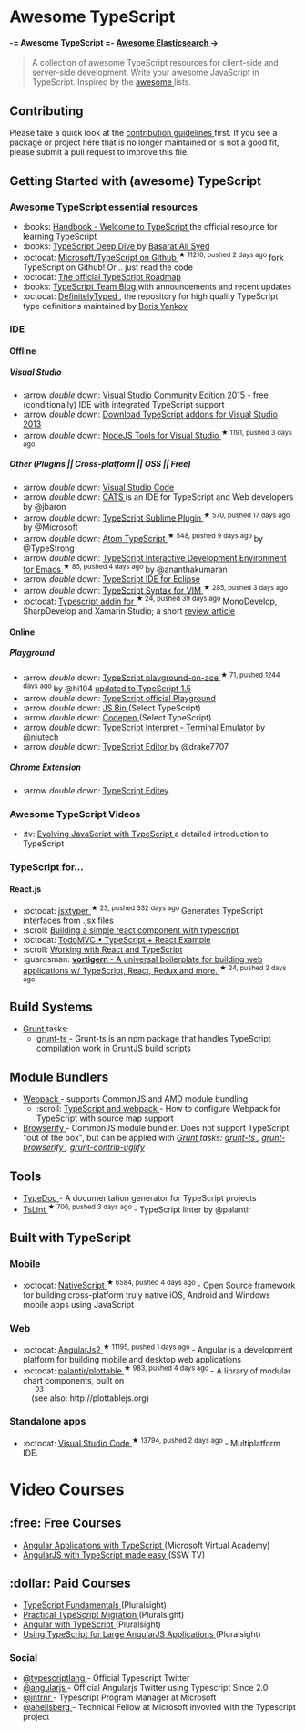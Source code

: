 <h1>
 Awesome TypeScript
</h1>
<h4>
 -= Awesome TypeScript =-
 <a href="https://github.com/dzharii/awesome-elasticsearch">
  Awesome Elasticsearch
 </a>
 →
</h4>
<blockquote>
 <p>
  A collection of awesome TypeScript resources for client-side and server-side development. Write your awesome JavaScript in TypeScript. Inspired by the
  <a href="https://github.com/sindresorhus/awesome">
   awesome
  </a>
  lists.
 </p>
</blockquote>
<h2>
 Contributing
</h2>
<p>
 Please take a quick look at the
 <a href="/contributing.md">
  contribution guidelines
 </a>
 first. If you see a package or project here that is no longer maintained or is not a good fit, please submit a pull request to improve this file.
</p>
<h2>
 Getting Started with (awesome) TypeScript
</h2>
<h3>
 Awesome TypeScript essential resources
</h3>
<ul>
 <li>
  :books:
  <a href="http://www.typescriptlang.org/Handbook">
   Handbook - Welcome to TypeScript
  </a>
  the official resource for learning TypeScript
 </li>
 <li>
  :books:
  <a href="https://basarat.gitbooks.io/typescript/">
   TypeScript Deep Dive
  </a>
  by
  <a href="https://twitter.com/basarat">
   Basarat Ali Syed
  </a>
 </li>
 <li>
  :octocat:
  <a href="https://github.com/Microsoft/TypeScript">
   Microsoft/TypeScript on Github
  </a>
  <sup>
   &#9733 11210, pushed 2 days ago
  </sup>
  fork TypeScript on Github! Or... just read the code
 </li>
 <li>
  :octocat:
  <a href="https://github.com/Microsoft/TypeScript/wiki/Roadmap">
   The official TypeScript Roadmap
  </a>
 </li>
 <li>
  :books:
  <a href="http://blogs.msdn.com/b/typescript/">
   TypeScript Team Blog
  </a>
  with announcements and recent updates
 </li>
 <li>
  :octocat:
  <a href="http://definitelytyped.org/">
   DefinitelyTyped
  </a>
  , the repository for high quality TypeScript type definitions maintained by
  <a href="https://github.com/DefinitelyTyped/DefinitelyTyped">
   Boris Yankov
  </a>
 </li>
</ul>
<h3>
 IDE
</h3>
<h4>
 Offline
</h4>
<h5>
 Visual Studio
</h5>
<ul>
 <li>
  :arrow
  <em>
   double
  </em>
  down:
  <a href="https://www.visualstudio.com/products/visual-studio-community-vs">
   Visual Studio Community Edition 2015
  </a>
  - free (conditionally) IDE with integrated TypeScript support
 </li>
 <li>
  :arrow
  <em>
   double
  </em>
  down:
  <a href="http://blogs.msdn.com/b/typescript/">
   Download TypeScript addons for Visual Studio 2013
  </a>
 </li>
 <li>
  :arrow
  <em>
   double
  </em>
  down:
  <a href="https://github.com/Microsoft/nodejstools">
   NodeJS Tools for Visual Studio
  </a>
  <sup>
   &#9733 1191, pushed 3 days ago
  </sup>
 </li>
</ul>
<h5>
 Other (Plugins || Cross-platform || OSS || Free)
</h5>
<ul>
 <li>
  :arrow
  <em>
   double
  </em>
  down:
  <a href="https://www.visualstudio.com/en-us/products/code-vs.aspx">
   Visual Studio Code
  </a>
 </li>
 <li>
  :arrow
  <em>
   double
  </em>
  down:
  <a href="http://jbaron.github.io/cats/">
   CATS
  </a>
  is an IDE for TypeScript and Web developers by @jbaron
 </li>
 <li>
  :arrow
  <em>
   double
  </em>
  down:
  <a href="https://github.com/Microsoft/TypeScript-Sublime-Plugin">
   TypeScript Sublime Plugin
  </a>
  <sup>
   &#9733 570, pushed 17 days ago
  </sup>
  by @Microsoft
 </li>
 <li>
  :arrow
  <em>
   double
  </em>
  down:
  <a href="https://github.com/TypeStrong/atom-typescript">
   Atom TypeScript
  </a>
  <sup>
   &#9733 548, pushed 9 days ago
  </sup>
  by @TypeStrong
 </li>
 <li>
  :arrow
  <em>
   double
  </em>
  down:
  <a href="https://github.com/ananthakumaran/tide">
   TypeScript Interactive Development Environment for Emacs
  </a>
  <sup>
   &#9733 85, pushed 4 days ago
  </sup>
  by @ananthakumaran
 </li>
 <li>
  :arrow
  <em>
   double
  </em>
  down:
  <a href="http://typecsdev.com/">
   TypeScript IDE for Eclipse
  </a>
 </li>
 <li>
  :arrow
  <em>
   double
  </em>
  down:
  <a href="https://github.com/leafgarland/typescript-vim">
   TypeScript Syntax for VIM
  </a>
  <sup>
   &#9733 285, pushed 3 days ago
  </sup>
 </li>
 <li>
  :octocat:
  <a href="https://github.com/mrward/typescript-addin">
   Typescript addin for
  </a>
  <sup>
   &#9733 24, pushed 39 days ago
  </sup>
  MonoDevelop, SharpDevelop and Xamarin Studio;  a short
  <a href="http://lastexitcode.com/blog/2015/04/01/TypeScriptSupportInXamarinStudio/">
   review article
  </a>
 </li>
</ul>
<h4>
 Online
</h4>
<h5>
 Playground
</h5>
<ul>
 <li>
  :arrow
  <em>
   double
  </em>
  down:
  <a href="https://github.com/hi104/typescript-playground-on-ace">
   TypeScript playground-on-ace
  </a>
  <sup>
   &#9733 71, pushed 1244 days ago
  </sup>
  by @hi104
  <a href="https://github.com/basarat/TypeScriptEditor">
   updated to TypeScript 1.5
  </a>
 </li>
 <li>
  :arrow
  <em>
   double
  </em>
  down:
  <a href="http://www.typescriptlang.org/Playground/">
   TypeScript official Playground
  </a>
 </li>
 <li>
  :arrow
  <em>
   double
  </em>
  down:
  <a href="http://jsbin.com/?js">
   JS Bin
  </a>
  (Select TypeScript)
 </li>
 <li>
  :arrow
  <em>
   double
  </em>
  down:
  <a href="http://codepen.io/">
   Codepen
  </a>
  (Select TypeScript)
 </li>
 <li>
  :arrow
  <em>
   double
  </em>
  down:
  <a href="http://niutech.github.io/typescript-interpret/">
   TypeScript Interpret - Terminal Emulator
  </a>
  by @niutech
 </li>
 <li>
  :arrow
  <em>
   double
  </em>
  down:
  <a href="http://drake7707.github.io/Typescript-Editor/">
   TypeScript Editor
  </a>
  by @drake7707
 </li>
</ul>
<h5>
 Chrome Extension
</h5>
<ul>
 <li>
  :arrow
  <em>
   double
  </em>
  down:
  <a href="https://chrome.google.com/webstore/detail/typescript-editey/liedfkjkedgcgpddoijfeeeeoikcbmaf">
   TypeScript Editey
  </a>
 </li>
</ul>
<h3>
 Awesome TypeScript Videos
</h3>
<ul>
 <li>
  :tv:
  <a href="https://www.youtube.com/watch?v=Ut694dsIa8w">
   Evolving JavaScript with TypeScript
  </a>
  a detailed introduction to TypeScript
 </li>
</ul>
<h3>
 TypeScript for...
</h3>
<h4>
 React.js
</h4>
<ul>
 <li>
  :octocat:
  <a href="https://github.com/fuselabs/jsxtyper">
   jsxtyper
  </a>
  <sup>
   &#9733 23, pushed 332 days ago
  </sup>
  Generates TypeScript interfaces from .jsx files
 </li>
 <li>
  :scroll:
  <a href="http://www.austentalbot.com/how-to-use-react-with-typescript/">
   Building a simple react component with typescript
  </a>
 </li>
 <li>
  :octocat:
  <a href="https://github.com/tastejs/todomvc/tree/gh-pages/examples/typescript-react">
   TodoMVC • TypeScript + React Example
  </a>
 </li>
 <li>
  :scroll:
  <a href="http://blog.wolksoftware.com/working-with-react-and-typescript">
   Working with React and TypeScript
  </a>
 </li>
 <li>
  :guardsman:
  <a href="https://github.com/barbar/vortigern">
   <strong>
    vortigern
   </strong>
   - A universal boilerplate for building web applications w/ TypeScript, React, Redux and more.
  </a>
  <sup>
   &#9733 24, pushed 2 days ago
  </sup>
 </li>
</ul>
<h2>
 Build Systems
</h2>
<ul>
 <li>
  <a href="http://gruntjs.com/">
   Grunt
  </a>
  tasks:
  <ul>
   <li>
    <a href="https://www.npmjs.com/package/grunt-ts">
     grunt-ts
    </a>
    - Grunt-ts is an npm package that handles TypeScript compilation work in GruntJS build scripts
   </li>
  </ul>
 </li>
</ul>
<h2>
 Module Bundlers
</h2>
<ul>
 <li>
  <a href="http://webpack.github.io/">
   Webpack
  </a>
  - supports CommonJS and AMD module bundling
  <ul>
   <li>
    :scroll:
    <a href="http://www.jbrantly.com/typescript-and-webpack/">
     TypeScript and webpack
    </a>
    - How to configure Webpack for TypeScript with source map support
   </li>
  </ul>
 </li>
 <li>
  <a href="http://browserify.org/">
   Browserify
  </a>
  - CommonJS module bundler. Does not support TypeScript "out of the box", but can be applied with
  <em>
   <a href="http://gruntjs.com/">
    Grunt
   </a>
   tasks:
   <a href="https://www.npmjs.com/package/grunt-ts">
    grunt-ts
   </a>
   ,
   <a href="https://www.npmjs.com/package/grunt-browserify">
    grunt-browserify
   </a>
   ,
   <a href="https://www.npmjs.com/package/grunt-contrib-uglify">
    grunt-contrib-uglify
   </a>
  </em>
 </li>
</ul>
<h2>
 Tools
</h2>
<ul>
 <li>
  <a href="http://typedoc.io/">
   TypeDoc
  </a>
  - A documentation generator for TypeScript projects
 </li>
 <li>
  <a href="https://github.com/palantir/tslint">
   TsLint
  </a>
  <sup>
   &#9733 706, pushed 3 days ago
  </sup>
  - TypeScript linter by @palantir
 </li>
</ul>
<h2>
 Built with TypeScript
</h2>
<h3>
 Mobile
</h3>
<ul>
 <li>
  :octocat:
  <a href="https://github.com/NativeScript/NativeScript">
   NativeScript
  </a>
  <sup>
   &#9733 6584, pushed 4 days ago
  </sup>
  - Open Source framework for building cross-platform truly native iOS, Android and Windows mobile apps using JavaScript
 </li>
</ul>
<h3>
 Web
</h3>
<ul>
 <li>
  :octocat:
  <a href="https://github.com/angular/angular">
   AngularJs2
  </a>
  <sup>
   &#9733 11195, pushed 1 days ago
  </sup>
  - Angular is a development platform for building mobile and desktop web applications
 </li>
 <li>
  :octocat:
  <a href="https://github.com/palantir/plottable">
   palantir/plottable
  </a>
  <sup>
   &#9733 983, pushed 4 days ago
  </sup>
  - A library of modular chart components, built on
  <code>
   D3
  </code>
  (see also: http://plottablejs.org)
 </li>
</ul>
<h3>
 Standalone apps
</h3>
<ul>
 <li>
  :octocat:
  <a href="https://github.com/Microsoft/vscode">
   Visual Studio Code
  </a>
  <sup>
   &#9733 13794, pushed 2 days ago
  </sup>
  - Multiplatform IDE.
 </li>
</ul>
<h1>
 Video Courses
</h1>
<h2>
 :free: Free Courses
</h2>
<ul>
 <li>
  <a href="https://mva.microsoft.com/en-US/training-courses/angular-applications-with-typescript-14330">
   Angular Applications with TypeScript
  </a>
  (Microsoft Virtual Academy)
 </li>
 <li>
  <a href="https://www.youtube.com/watch?v=OZxnFB0yQHs">
   AngularJS with TypeScript made easy
  </a>
  (SSW TV)
 </li>
</ul>
<h2>
 :dollar: Paid Courses
</h2>
<ul>
 <li>
  <a href="https://www.pluralsight.com/courses/typescript">
   TypeScript Fundamentals
  </a>
  (Pluralsight)
 </li>
 <li>
  <a href="https://www.pluralsight.com/courses/typescript-practical-migration">
   Practical TypeScript Migration
  </a>
  (Pluralsight)
 </li>
 <li>
  <a href="http://www.pluralsight.com/courses/angular-typescript">
   Angular with TypeScript
  </a>
  (Pluralsight)
 </li>
 <li>
  <a href="https://www.pluralsight.com/courses/using-typescript-large-angularjs-apps">
   Using TypeScript for Large AngularJS Applications
  </a>
  (Pluralsight)
 </li>
</ul>
<h3>
 Social
</h3>
<ul>
 <li>
  <a href="https://twitter.com/typescriptlang">
   @typescriptlang
  </a>
  - Official Typescript Twitter
 </li>
 <li>
  <a href="https://twitter.com/angularjs">
   @angularjs
  </a>
  - Official Angularjs Twitter using Typescript Since 2.0
 </li>
 <li>
  <a href="https://twitter.com/jntrnr">
   @jntrnr
  </a>
  - Typescript Program Manager at Microsoft
 </li>
 <li>
  <a href="https://twitter.com/ahejlsberg">
   @ahejlsberg
  </a>
  - Technical Fellow at Microsoft invovled with the Typescript project
 </li>
</ul>

